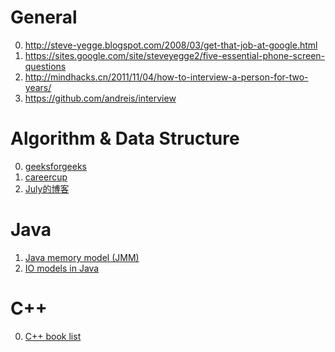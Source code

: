 General
==========

0. http://steve-yegge.blogspot.com/2008/03/get-that-job-at-google.html 
1. https://sites.google.com/site/steveyegge2/five-essential-phone-screen-questions
2. http://mindhacks.cn/2011/11/04/how-to-interview-a-person-for-two-years/
3. https://github.com/andreis/interview

Algorithm & Data Structure
=========

0. [geeksforgeeks](http://www.geeksforgeeks.org/)
1. [careercup](http://www.careercup.com/)
2. [July的博客](http://blog.csdn.net/v_JULY_v)

Java
==========

1. [Java memory model (JMM)](http://jiangzhengjun.iteye.com/blog/652532)
2. [IO models in Java](http://2014.54chen.com/blog/2014/03/12/io-demystified/)

C++
==========
0. [C++ book list](http://stackoverflow.com/questions/388242/the-definitive-c-book-guide-and-list?rq=1)
